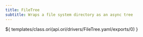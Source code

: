 ```yaml
---
title: FileTree
subtitle: Wraps a file system directory as an async tree
---
```


${ templates/class.ori(api.ori/drivers/FileTree.yaml/exports/0) }
